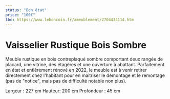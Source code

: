 ```yaml
---
status: "Bon état"
price: "100€"
lbc: https://www.leboncoin.fr/ameublement/2704434114.htm
---
```


# Vaisselier Rustique Bois Sombre

Meuble rustique en bois contreplaqué sombre comportant deux rangée de placard, une vitrine, des étagères et une ouverture à abattant. Parfaitement en état et entièrement rénové en 2022, le meuble est à venir retirer directement chez l'habitant pour en maitriser le démontage et le remontage (pas de "notice", mais pas de difficulté notable non plus).

Largeur : 227 cm
Hauteur: 200 cm
Profondeur : 45 cm
